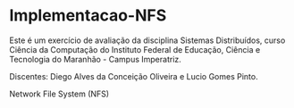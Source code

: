 # Implementacao-NFS  
Este é um exercício de avaliação da disciplina Sistemas Distribuídos, curso Ciência da Computação do Instituto Federal de Educação, Ciência e Tecnologia do Maranhão - Campus Imperatriz.

Discentes: Diego Alves da Conceição Oliveira e Lucio Gomes Pinto.

Network File System (NFS)
